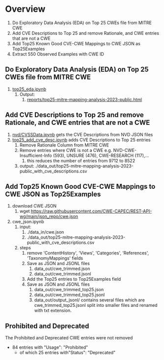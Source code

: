 
# Overview
1. Do Exploratory Data Analysis (EDA) on Top 25 CWEs file from MITRE CWE
2. Add CVE Descriptions to Top 25 and remove Rationale, and CWE entries that are not a CWE
3. Add Top25 Known Good CVE-CWE Mappings to CWE JSON as Top25Examples
4. Extract 550 Observed Examples with CWE ID

## Do Exploratory Data Analysis (EDA) on Top 25 CWEs file from MITRE CWE

1. [top25_eda.ipynb](top25_eda.ipynb)
   1. Output: 
      1. [reports/top25-mitre-mapping-analysis-2023-public.html](reports/top25-mitre-mapping-analysis-2023-public.html)


## Add CVE Descriptions to Top 25 and remove Rationale, and CWE entries that are not a CWE

1. [nvd/CVSSData.ipynb](nvd/CVSSData.ipynb) gets the CVE Descriptions from NVD JSON files
2. [top25_add_cve_desc.ipynb](top25_add_cve_desc.ipynb) adds CVE Descriptions to Top 25 entries
   1. Remove Rationale Column from MITRE CWE
   1. Remove entries where CWE is not a CWE e.g. NVD-CWE-Insufficient-Info (593), UNSURE (476), CWE-RESEARCH (117),...
      1. this reduces the number of entries from 9712 to 8522
   2. output: ./data_out/top25-mitre-mapping-analysis-2023-public_with_cve_descriptions.csv




## Add Top25 Known Good CVE-CWE Mappings to CWE JSON as Top25Examples

1. download CWE JSON
   1. wget https://raw.githubusercontent.com/CWE-CAPEC/REST-API-wg/main/json_repo/cwe.json  
2. cwe_json.ipynb
   1. input: 
      1. ./data_in/cwe.json  
      2. ./data_out/top25-mitre-mapping-analysis-2023-public_with_cve_descriptions.csv
   2. steps
      1. remove 'ContentHistory', 'Views', 'Categories', 'References', 'TaxonomyMappings' fields
      3. Save as JSON and JSONL files
         1. data_out/cwe_trimmed.json
         2. data_out/cwe_trimmed.jsonl
      4. Add the Top25 entries to Top25Examples field 
      5. Save as JSON and JSONL files
         1. data_out/cwe_trimmed_top25.json
         2. data_out/cwe_trimmed_top25.jsonl
         3. data_out/output_jsonl/ contains several files which are cwe_trimmed_top25.jsonl split into smaller files and renamed with txt extension. 


## Prohibited and Deprecated
The Prohibited and Deprecated CWE entries were not removed

* 84 entries with "Usage": "Prohibited"
  * of which 25 entries with"Status": "Deprecated"



